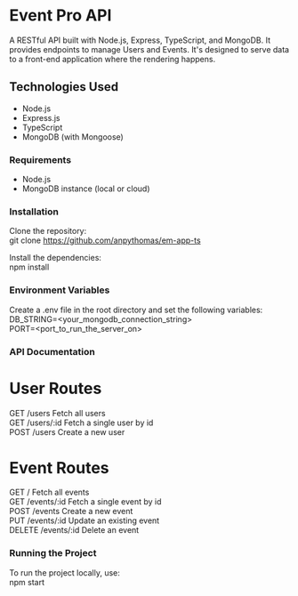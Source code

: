 # Event Pro API
A RESTful API built with Node.js, Express, TypeScript, and MongoDB. It provides endpoints to manage Users and Events. It's designed to serve data to a front-end application where the rendering happens.

## Technologies Used
- Node.js
- Express.js
- TypeScript
- MongoDB (with Mongoose)

### Requirements
- Node.js
- MongoDB instance (local or cloud)

### Installation
Clone the repository:  
git clone https://github.com/anpythomas/em-app-ts

Install the dependencies:  
npm install

### Environment Variables
Create a .env file in the root directory and set the following variables:  
DB_STRING=<your_mongodb_connection_string>  
PORT=<port_to_run_the_server_on>

### API Documentation
# User Routes  
GET /users            Fetch all users  
GET /users/:id        Fetch a single user by id  
POST /users           Create a new user  

# Event Routes  
GET /                 Fetch all events  
GET /events/:id       Fetch a single event by id  
POST /events          Create a new event  
PUT /events/:id       Update an existing event  
DELETE /events/:id    Delete an event  

### Running the Project  
To run the project locally, use:  
npm start